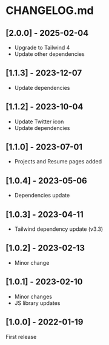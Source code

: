 # CHANGELOG.md

## [2.0.0] - 2025-02-04

- Upgrade to Tailwind 4
- Update other dependencies

## [1.1.3] - 2023-12-07

- Update dependencies

## [1.1.2] - 2023-10-04

- Update Twitter icon
- Update dependencies

## [1.1.0] - 2023-07-01

- Projects and Resume pages added

## [1.0.4] - 2023-05-06

- Dependencies update

## [1.0.3] - 2023-04-11

- Tailwind dependency update (v3.3)

## [1.0.2] - 2023-02-13

- Minor change

## [1.0.1] - 2023-02-10

- Minor changes
- JS library updates

## [1.0.0] - 2022-01-19

First release
